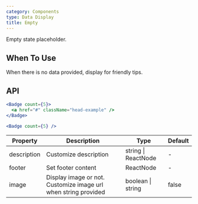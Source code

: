 ```yaml
---
category: Components
type: Data Display
title: Empty
---
```


Empty state placeholder.

## When To Use

When there is no data provided, display for friendly tips.

## API

```jsx
<Badge count={5}>
  <a href="#" className="head-example" />
</Badge>
```

```jsx
<Badge count={5} />
```

| Property | Description | Type | Default |
| -------- | ----------- | ---- | ------- |
| description | Customize description | string \| ReactNode | - |
| footer | Set footer content | ReactNode | - |
| image | Display image or not. Customize image url when string provided | boolean \| string | false |
